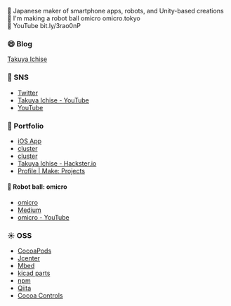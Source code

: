 🗻 Japanese maker of smartphone apps, robots, and Unity-based creations<br />
🤖 I'm making a robot ball omicro omicro.tokyo<br />
🎥 YouTube bit.ly/3rao0nP<br />

### 😄 Blog
[Takuya Ichise](https://medium.com/tichise)

### 📍 SNS
- [Twitter](https://twitter.com/tichise)
- [Takuya Ichise - YouTube](https://www.youtube.com/channel/UClGPdAFB6kcgkg77eS4gyNw)
- [YouTube](https://www.youtube.com/channel/UClGPdAFB6kcgkg77eS4gyNw)


### 🚗 Portfolio
- [iOS App](https://apps.apple.com/jp/developer/takuya-ichise/id306411634)
- [cluster](https://cluster.mu/u/tichise)
- [cluster](https://cluster.mu/u/tichise)
- [Takuya Ichise - Hackster.io](https://www.hackster.io/tichise)
- [Profile | Make: Projects](https://makeprojects.com/profile/tichise)

#### 🤖 Robot ball: omicro
- [omicro](http://omicro.tokyo/)
- [Medium](https://medium.com/omicro)
- [omicro - YouTube](https://www.youtube.com/channel/UCNNG0Xf5_BI9byQsi13VjeQ)

### ☀️ OSS
- [CocoaPods](https://cocoapods.org/owners/6707)
- [Jcenter](https://bintray.com/ichise)
- [Mbed](https://os.mbed.com/users/tichise/)
- [kicad parts](https://github.com/tichise/kicad-parts)
- [npm](https://www.npmjs.com/~tichise)
- [Qiita](https://qiita.com/tichise)
- [Cocoa Controls](https://www.cocoacontrols.com/authors/tichise)
